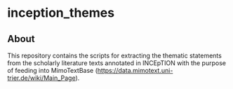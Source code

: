 # inception_themes

## About

This repository contains the scripts for extracting the thematic statements from the scholarly literature texts annotated in INCEpTION with the purpose of feeding into MimoTextBase (https://data.mimotext.uni-trier.de/wiki/Main_Page).
